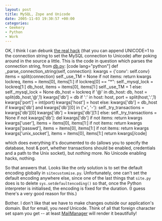 ```yaml
---
layout: post
title: MySQL, Zope and Unicode
date: 2005-11-03 19:30:57 +00:00
categories:
- Geekery
- Python
- Work
---
```

OK, I think I can debunk <a href="http://mail.zope.org/pipermail/zope-db/2005-March/003990.html">the real hack</a> (that you can append UNICODE=1 to the connection string to set the MySQL connection to Unicode) after poking around in the source a little.  This is the code in question which parses the connection string, from <a href="http://cvs.sourceforge.net/viewcvs.py/mysql-python/ZMySQLDA/lib/python/Products/ZMySQLDA/db.py?rev=1.21&view=auto">db.py</a>:
[code lang="python"]  def _parse_connection_string(self, connection):
        kwargs = {'conv': self.conv}
        items = split(connection)
        self._use_TM = None
        if not items: return kwargs
        lockreq, items = items[0], items[1:]
        if lockreq[0] == "*":
            self._mysql_lock = lockreq[1:]
            db_host, items = items[0], items[1:]
            self._use_TM = 1
        else:
            self._mysql_lock = None
            db_host = lockreq
        if '@' in db_host:
            db, host = split(db_host,'@',1)
            kwargs['db'] = db
            if ':' in host:
                host, port = split(host,':',1)
                kwargs['port'] = int(port)
            kwargs['host'] = host
        else:
            kwargs['db'] = db_host
        if kwargs['db'] and kwargs['db'][0] in ('+', '-'):
            self._try_transactions = kwargs['db'][0]
            kwargs['db'] = kwargs['db'][1:]
        else:
            self._try_transactions = None
        if not kwargs['db']:
            del kwargs['db']
        if not items: return kwargs
        kwargs['user'], items = items[0], items[1:]
        if not items: return kwargs
        kwargs['passwd'], items = items[0], items[1:]
        if not items: return kwargs
        kwargs['unix_socket'], items = items[0], items[1:]
        return kwargs[/code]

which does everything it's documented to do (allows you to specify the database, host &amp; port, whether transactions should be enabled, credentials and a path to the Unix socket), but <em>nothing</em> more.  No Unicode enabling hacks, nothing.

So that answers that.  Looks like the only solution is to set the default encoding globally in <code>sitecustomise.py</code>.  Unfortunately, one can't set the default encoding anywhere else, since one of the last things that <code>site.py</code> does is to delete <code>sys.setdefaultencoding()</code> so that, once the Python interpreter is initialised, the encoding is fixed for the duration.  (I guess there's a very good reason for this.)

Bother.  I don't like that we have to make changes outside our application's domain.  But for email, you <em>need</em> Unicode.  Think of all that foreign character set spam you get -- at least <a href="http://www.logicalware.com/">MailManager</a> will render it beautifully!
